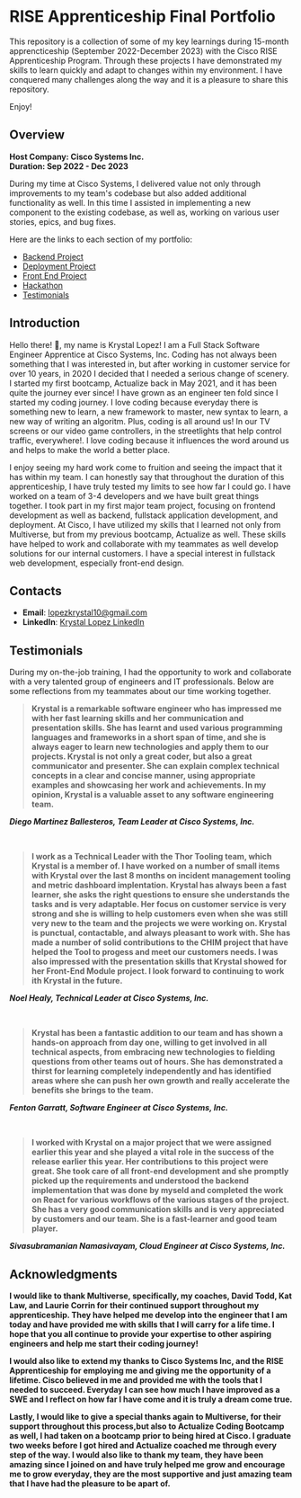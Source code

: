 # RISE Apprenticeship Final Portfolio

This repository is a collection of some of my key learnings during 15-month apprencticeship (September 2022-December 2023) with the Cisco RISE Apprenticeship Program. Through these projects I have demonstrated my skills to learn quickly and adapt to changes within my environment. I have conquered many challenges along the way and it is a pleasure to share this repository. 

Enjoy!

## Overview 

<b>Host Company: Cisco Systems Inc.</b>
<br>
<b>Duration: Sep 2022 - Dec 2023 </b>

During my time at Cisco Systems, I delivered value not only through improvements to my team's codebase but also added additional functionality as well. In this time I assisted in implementing a new component to the existing codebase, as well as, working on various user stories, epics, and bug fixes.

<p>Here are the links to each section of my portfolio:</p>

- [Backend Project](https://github.com/krystallopez/kl-portfolio/tree/main/Backend%20Project)
- [Deployment Project](https://github.com/krystallopez/kl-portfolio/tree/main/Deployment%20Project)
- [Front End Project](https://github.com/krystallopez/kl-portfolio/tree/main/Front%20End%20Project%20)
- [Hackathon](https://github.com/krystallopez/kl-portfolio/tree/main/Hackathon)
- [Testimonials](https://github.com/krystallopez/kl-portfolio#testimonials)


## Introduction

Hello there! :wave:, my name is Krystal Lopez! I am a Full Stack Software Engineer Apprentice at Cisco Systems, Inc. Coding has not always been something that I was interested in, but after working in customer service for over 10 years, in 2020 I decided that I needed a serious change of scenery. I started my first bootcamp, Actualize back in May 2021, and it has been quite the journey ever since! I have grown as an engineer ten fold since I started my coding journey. I love coding because everyday there is something new to learn, a new framework to master, new syntax to learn, a new way of writing an algoritm. Plus, coding is all around us! In our TV screens or our video game controllers, in the streetlights that help control traffic, everywhere!. I love coding because it influences the word around us and helps to make the world a better place. 

I enjoy seeing my hard work come to fruition and seeing the impact that it has within my team. I can honestly say that throughout the duration of this apprenticeship, I have truly tested my limits to see how far I could go. I have worked on a team of 3-4 developers and we have built great things together.  I took part in my first major team project, focusing on frontend development as well as backend, fullstack application development, and deployment. At Cisco, I have utilized my skills that I learned not only from Multiverse, but from my previous bootcamp, Actualize as well. These skills have helped to work and collaborate with my teammates as well develop solutions for our internal customers. I have a special interest in fullstack web development, especially front-end design. 


## Contacts 

- <b>Email</b>: lopezkrystal10@gmail.com
- <b>LinkedIn</b>: [Krystal Lopez LinkedIn](https://www.linkedin.com/in/krystallopez30/)



## Testimonials

During my on-the-job training, I had the opportunity to work and collaborate with a very talented group of engineers and IT professionals. Below are some reflections from my teammates about our time working together. 
<br>

> <p><b>Krystal is a remarkable software engineer who has impressed me with her fast learning skills and her communication and presentation skills. She has learnt and used various programming languages and frameworks in a short span of time, and she is always eager to learn new technologies and apply them to our projects. Krystal is not only a great coder, but also a great communicator and presenter. She can explain complex technical concepts in a clear and concise manner, using appropriate examples and showcasing her work and achievements. In my opinion, Krystal is a valuable asset to any software engineering team.
</b></p>
<p><b><i>Diego Martinez Ballesteros, Team Leader at Cisco Systems, Inc.</i></b></p>
<br>

> <p><b>I work as a Technical Leader with the Thor Tooling team, which Krystal is a member of. I have worked on a number of small items with Krystal over the last 8 months on incident management tooling and metric dashboard implentation. Krystal has always been a fast learner, she asks the right questions to ensure she understands the tasks and is very adaptable. Her focus on customer service is very strong and she is willing to help customers even when she was still very new to the team and the projects we were working on. Krystal is punctual, contactable, and always pleasant to work with. She has made a number of solid contributions to the CHIM project that have helped the Tool to progess and meet our customers needs. I was also impressed with the presentation skills that Krystal showed for her Front-End Module project. I look forward to continuing to work ith Krystal in the future.</p> 
<p><b><i> Noel Healy, Technical Leader at Cisco Systems, Inc. </i></b></p>
<br>

> <p><b>Krystal has been a fantastic addition to our team and has shown a hands-on approach from day one, willing to get involved in all technical aspects, from embracing new technologies to fielding questions from other teams out of hours. She has demonstrated a thirst for learning completely independently and has identified areas where she can push her own growth and really accelerate the benefits she brings to the team.</b></p>
<p><b><i>Fenton Garratt, Software Engineer at Cisco Systems, Inc.</b></i></p>

<br>

> <p><b>I worked with Krystal on a major project that we were assigned earlier this year and she played a vital role in the success of the release earlier this year. Her contributions to this project were great. She took care of all front-end development and she promptly picked up the requirements and understood the backend implementation that was done by myseld and completed the work on React for various workflows of the various stages of the project. She has a very good communication skills and is very appreciated by customers and our team. She is a fast-learner and good team player.</b></p>
<p><b><i>Sivasubramanian Namasivayam, Cloud Engineer at Cisco Systems, Inc.</b></i></p>



## Acknowledgments

I would like to thank Multiverse, specifically, my coaches, David Todd, Kat Law, and Laurie Corrin for their continued support throughout my apprenticeship. They have helped me develop into the engineer that I am today and have provided me with skills that I will carry for a life time. I hope that you all continue to provide your expertise to other aspiring engineers and help me start their coding journey! 

I would also like to extend my thanks to Cisco Systems Inc, and the RISE Apprenticeship for employing me and giving me the opportunity of a lifetime. Cisco believed in me and provided me with the tools that I needed to succeed. Everyday I can see how much I have improved as a SWE and I reflect on how far I have come and it is truly a dream come true. 

Lastly, I would like to give a special thanks again to Multiverse, for their support throughout this process,but also to Actualize Coding Bootcamp as well, I had taken on a bootcamp prior to being hired at Cisco. I graduate two weeks before I got hired and Actualize coached me through every step of the way. I would also like to thank my team, they have been amazing since I joined on and have truly helped me grow and encourage me to grow everyday, they are the most supportive and just amazing team that I have had the pleasure to be apart of. 
